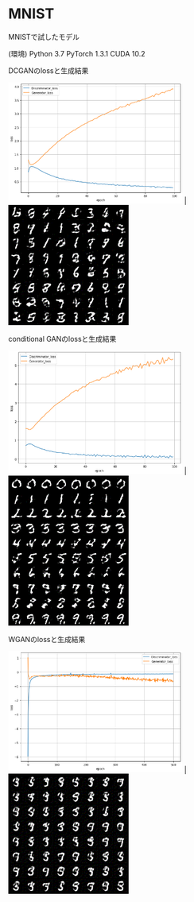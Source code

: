# MNIST
MNISTで試したモデル

(環境)
Python 3.7 
PyTorch 1.3.1
CUDA 10.2


DCGANのlossと生成結果  

<img src=https://github.com/kyamada101/MNIST/blob/master/images/MNIST_DCGAN.png width=350pix> | <img src=https://github.com/kyamada101/MNIST/blob/master/images/DCGAN.gif>


conditional GANのlossと生成結果

<img src=https://github.com/kyamada101/MNIST/blob/master/images/MNIST_cGAN.png width=350pix> | <img src=https://github.com/kyamada101/MNIST/blob/master/images/cGAN.gif>

WGANのlossと生成結果

<img src=https://github.com/kyamada101/MNIST/blob/master/images/MNIST_WGAN.png width=350pix> | <img src=https://github.com/kyamada101/MNIST/blob/master/images/WGAN.gif>
